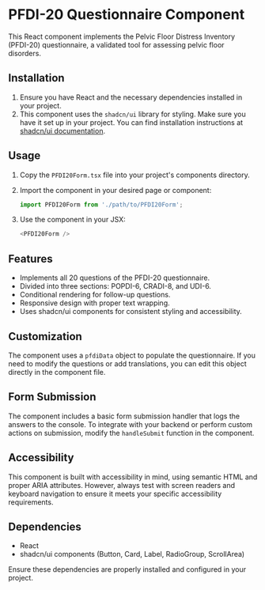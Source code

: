 # PFDI-20 Questionnaire Component

This React component implements the Pelvic Floor Distress Inventory (PFDI-20) questionnaire, a validated tool for assessing pelvic floor disorders.

## Installation

1. Ensure you have React and the necessary dependencies installed in your project.
2. This component uses the `shadcn/ui` library for styling. Make sure you have it set up in your project. You can find installation instructions at [shadcn/ui documentation](https://ui.shadcn.com/docs/installation).

## Usage

1. Copy the `PFDI20Form.tsx` file into your project's components directory.
2. Import the component in your desired page or component:

    ```jsx
    import PFDI20Form from './path/to/PFDI20Form';
    ```

3. Use the component in your JSX:

    ```javascript
    <PFDI20Form />
    ```

## Features

- Implements all 20 questions of the PFDI-20 questionnaire.
- Divided into three sections: POPDI-6, CRADI-8, and UDI-6.
- Conditional rendering for follow-up questions.
- Responsive design with proper text wrapping.
- Uses shadcn/ui components for consistent styling and accessibility.

## Customization

The component uses a `pfdiData` object to populate the questionnaire. If you need to modify the questions or add translations, you can edit this object directly in the component file.

## Form Submission

The component includes a basic form submission handler that logs the answers to the console. To integrate with your backend or perform custom actions on submission, modify the `handleSubmit` function in the component.

## Accessibility

This component is built with accessibility in mind, using semantic HTML and proper ARIA attributes. However, always test with screen readers and keyboard navigation to ensure it meets your specific accessibility requirements.

## Dependencies

- React
- shadcn/ui components (Button, Card, Label, RadioGroup, ScrollArea)

Ensure these dependencies are properly installed and configured in your project.